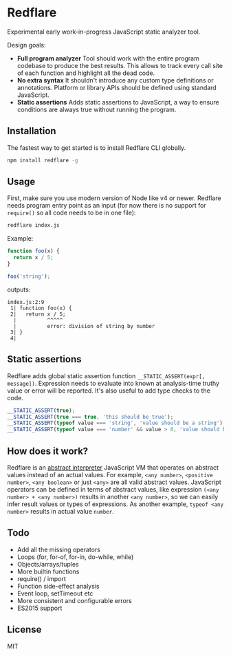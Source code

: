 # Redflare

Experimental early work-in-progress JavaScript static analyzer tool.

Design goals:

* **Full program analyzer** Tool should work with the entire program codebase to produce the best results. This allows to track every call site of each function and highlight all the dead code.
* **No extra syntax** It shouldn't introduce any custom type definitions or annotations. Platform or library APIs should be defined using standard JavaScript.
* **Static assertions** Adds static assertions to JavaScript, a way to ensure conditions are always true without running the program.

## Installation

The fastest way to get started is to install Redflare CLI globally.

```bash
npm install redflare -g
```

## Usage

First, make sure you use modern version of Node like v4 or newer. Redflare needs program entry point as an input (for now there is no support for `require()` so all code needs to be in one file):

```bash
redflare index.js
```

Example:

```js
function foo(x) {
  return x / 5;
}

foo('string');
```

outputs:

```
index.js:2:9
 1| function foo(x) {
 2|   return x / 5;
  |          ^^^^^
  |          error: division of string by number
 3| }
 4|
```

## Static assertions

Redflare adds global static assertion function `__STATIC_ASSERT(expr[, message])`. Expression needs to evaluate into known at analysis-time truthy value or error will be reported. It's also useful to add type checks to the code.

```js
__STATIC_ASSERT(true);
__STATIC_ASSERT(true === true, 'this should be true');
__STATIC_ASSERT(typeof value === 'string', 'value should be a string');
__STATIC_ASSERT(typeof value === 'number' && value > 0, 'value should be a positive number');
```

## How does it work?

Redflare is an [abstract interpreter](https://en.wikipedia.org/wiki/Abstract_interpretation) JavaScript VM that operates on abstract values instead of an actual values. For example, `<any number>`, `<positive number>`, `<any boolean>` or just `<any>` are all valid abstract values.
JavaScript operators can be defined in terms of abstract values, like expression `(<any number> + <any number>)` results in another `<any number>`, so we can easily infer result values or types of expressions. As another example, `typeof <any number>` results in actual value `number`.

## Todo

- Add all the missing operators
- Loops (for, for-of, for-in, do-while, while)
- Objects/arrays/tuples
- More builtin functions
- require() / import
- Function side-effect analysis
- Event loop, setTimeout etc
- More consistent and configurable errors
- ES2015 support

## License

MIT
